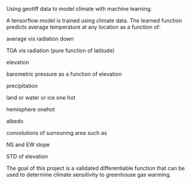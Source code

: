Using geotiff data to model climate with machine learning.

A tensorflow model is trained using climate data. The learned function predicts
average temperature at any location as a function of:

average vis radiation down

TOA vis radiation (pure function of latitude)

elevation

barometric pressure as a function of elevation

precipitation

land or water or ice one hot

hemisphere onehot

albedo

convolutions of surrouning area such as

  NS and EW slope
  
  STD of elevation


The  goal of this project is a validated differentiable function that can be used to determine climate sensitivity to greenhouse gas warming.